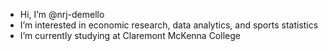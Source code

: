 - Hi, I’m @nrj-demello
- I’m interested in economic research, data analytics, and sports statistics
- I’m currently studying at Claremont McKenna College

<!---
nrj-demello/nrj-demello is a ✨ special ✨ repository because its `README.md` (this file) appears on your GitHub profile.
You can click the Preview link to take a look at your changes.
--->
